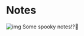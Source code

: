# Notes
![img](https://github.com/user-attachments/assets/6933f8e4-3a80-4a15-b96d-e99ef075619a)
Some spooky notes!?👻
